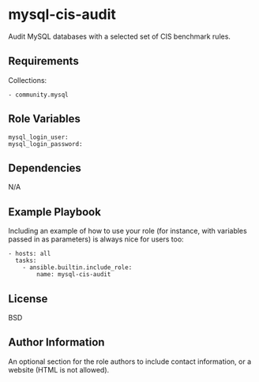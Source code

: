 mysql-cis-audit
=========

Audit MySQL databases with a selected set of CIS benchmark rules.

Requirements
------------

Collections:

    - community.mysql

Role Variables
--------------

    mysql_login_user:
    mysql_login_password:

Dependencies
------------

N/A

Example Playbook
----------------

Including an example of how to use your role (for instance, with variables passed in as parameters) is always nice for users too:

    - hosts: all
      tasks:
        - ansible.builtin.include_role:
            name: mysql-cis-audit 

License
-------

BSD

Author Information
------------------

An optional section for the role authors to include contact information, or a website (HTML is not allowed).
